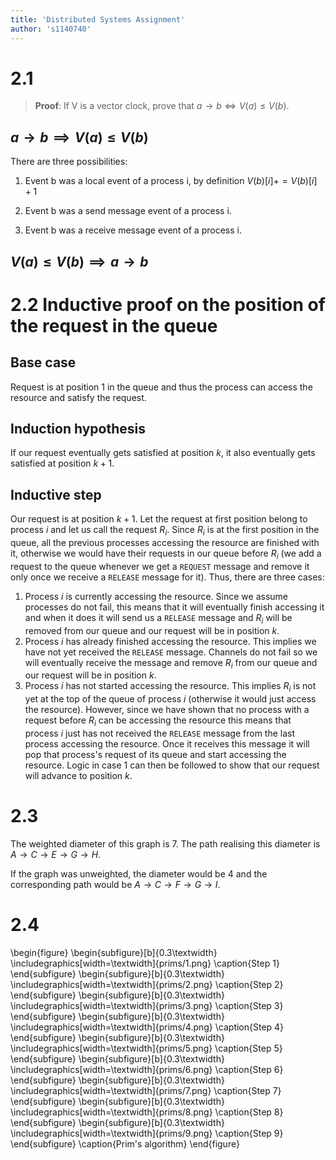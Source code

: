 ```yaml
---
title: 'Distributed Systems Assignment'
author: 's1140740'
---
```


# 2.1

> **Proof**: If V is a vector clock, prove that $a \rightarrow b \iff V(a) \leq V(b)$.

## $a \rightarrow b \implies V(a) \leq V(b)$

There are three possibilities:

 1. Event b was a local event of a process i, by definition $V(b)[i] += V(b)[i] + 1$

 2. Event b was a send message event of a process i.
 3. Event b was a receive message event of a process i.

## $V(a) \leq V(b) \implies a \rightarrow b$

# 2.2 Inductive proof on the position of the request in the queue

## Base case

Request is at position 1 in the queue and thus the process can access the resource and satisfy the request.

## Induction hypothesis

If our request eventually gets satisfied at position $k$, it also eventually gets satisfied at position $k + 1$.

## Inductive step

Our request is at position $k + 1$. Let the request at first position belong to process $i$ and let us call the request $R_i$. Since $R_i$ is at the first position in the queue, all the previous processes accessing the resource are finished with it, otherwise we would have their requests in our queue before $R_i$ (we add a request to the queue whenever we get a `REQUEST` message and remove it only once we receive a `RELEASE` message for it). Thus, there are three cases:

 1. Process $i$ is currently accessing the resource. Since we assume processes do not fail, this means that it will eventually finish accessing it and when it does it will send us a `RELEASE` message and $R_i$ will be removed from our queue and our request will be in position $k$.
 2. Process $i$ has already finished accessing the resource. This implies we have not yet received the `RELEASE` message. Channels do not fail so we will eventually receive the message and remove $R_i$ from our queue and our request will be in position $k$.
 3. Process $i$ has not started accessing the resource. This implies $R_i$ is not yet at the top of the queue of process $i$ (otherwise it would just access the resource). However, since we have shown that no process with a request before $R_i$ can be accessing the resource this means that process $i$ just has not received the `RELEASE` message from the last process accessing the resource. Once it receives this message it will pop that process's request of its queue and start accessing the resource. Logic in case 1 can then be followed to show that our request will advance to position $k$.

# 2.3

The weighted diameter of this graph is 7. The path realising this diameter is $A \rightarrow C \rightarrow E \rightarrow G \rightarrow H$.

If the graph was unweighted, the diameter would be 4 and the corresponding path would be $A \rightarrow C \rightarrow F \rightarrow G \rightarrow I$.

# 2.4

\begin{figure}
\begin{subfigure}[b]{0.3\textwidth}
\includegraphics[width=\textwidth]{prims/1.png}
\caption{Step 1}
\end{subfigure}
\begin{subfigure}[b]{0.3\textwidth}
\includegraphics[width=\textwidth]{prims/2.png}
\caption{Step 2}
\end{subfigure}
\begin{subfigure}[b]{0.3\textwidth}
\includegraphics[width=\textwidth]{prims/3.png}
\caption{Step 3}
\end{subfigure}
\begin{subfigure}[b]{0.3\textwidth}
\includegraphics[width=\textwidth]{prims/4.png}
\caption{Step 4}
\end{subfigure}
\begin{subfigure}[b]{0.3\textwidth}
\includegraphics[width=\textwidth]{prims/5.png}
\caption{Step 5}
\end{subfigure}
\begin{subfigure}[b]{0.3\textwidth}
\includegraphics[width=\textwidth]{prims/6.png}
\caption{Step 6}
\end{subfigure}
\begin{subfigure}[b]{0.3\textwidth}
\includegraphics[width=\textwidth]{prims/7.png}
\caption{Step 7}
\end{subfigure}
\begin{subfigure}[b]{0.3\textwidth}
\includegraphics[width=\textwidth]{prims/8.png}
\caption{Step 8}
\end{subfigure}
\begin{subfigure}[b]{0.3\textwidth}
\includegraphics[width=\textwidth]{prims/9.png}
\caption{Step 9}
\end{subfigure}
\caption{Prim's algorithm}
\end{figure}

